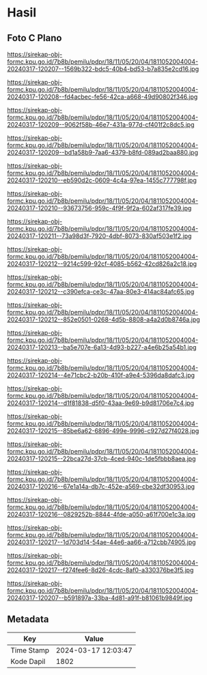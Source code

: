 # Hasil

## Foto C Plano

https://sirekap-obj-formc.kpu.go.id/7b8b/pemilu/pdpr/18/11/05/20/04/1811052004004-20240317-120207--1569b322-bdc5-40b4-bd53-b7a835e2cd16.jpg

https://sirekap-obj-formc.kpu.go.id/7b8b/pemilu/pdpr/18/11/05/20/04/1811052004004-20240317-120208--fd4acbec-fe56-42ca-a668-49d90802f346.jpg

https://sirekap-obj-formc.kpu.go.id/7b8b/pemilu/pdpr/18/11/05/20/04/1811052004004-20240317-120209--9062f58b-46e7-431a-977d-cf401f2c8dc5.jpg

https://sirekap-obj-formc.kpu.go.id/7b8b/pemilu/pdpr/18/11/05/20/04/1811052004004-20240317-120209--bd1a58b9-7aa6-4379-b8fd-089ad2baa880.jpg

https://sirekap-obj-formc.kpu.go.id/7b8b/pemilu/pdpr/18/11/05/20/04/1811052004004-20240317-120210--eb590d2c-0609-4c4a-97ea-1455c777798f.jpg

https://sirekap-obj-formc.kpu.go.id/7b8b/pemilu/pdpr/18/11/05/20/04/1811052004004-20240317-120210--93673756-959c-4f9f-9f2a-602af317fe39.jpg

https://sirekap-obj-formc.kpu.go.id/7b8b/pemilu/pdpr/18/11/05/20/04/1811052004004-20240317-120211--73a98d3f-7920-4dbf-8073-830af503e1f2.jpg

https://sirekap-obj-formc.kpu.go.id/7b8b/pemilu/pdpr/18/11/05/20/04/1811052004004-20240317-120212--9214c599-92cf-4085-b562-42cd826a2c18.jpg

https://sirekap-obj-formc.kpu.go.id/7b8b/pemilu/pdpr/18/11/05/20/04/1811052004004-20240317-120212--c390efca-ce3c-47aa-80e3-414ac84afc65.jpg

https://sirekap-obj-formc.kpu.go.id/7b8b/pemilu/pdpr/18/11/05/20/04/1811052004004-20240317-120212--852e0501-0268-4d5b-8808-a4a2d0b8746a.jpg

https://sirekap-obj-formc.kpu.go.id/7b8b/pemilu/pdpr/18/11/05/20/04/1811052004004-20240317-120213--ba5e707e-6a13-4d93-b227-a4e6b25a54b1.jpg

https://sirekap-obj-formc.kpu.go.id/7b8b/pemilu/pdpr/18/11/05/20/04/1811052004004-20240317-120214--4e71cbc2-b20b-410f-a9e4-5396da8dafc3.jpg

https://sirekap-obj-formc.kpu.go.id/7b8b/pemilu/pdpr/18/11/05/20/04/1811052004004-20240317-120214--d1f81838-d5f0-43aa-9e69-b9d81706e7c4.jpg

https://sirekap-obj-formc.kpu.go.id/7b8b/pemilu/pdpr/18/11/05/20/04/1811052004004-20240317-120215--85be6a62-6896-499e-9996-c927d27f4028.jpg

https://sirekap-obj-formc.kpu.go.id/7b8b/pemilu/pdpr/18/11/05/20/04/1811052004004-20240317-120215--22bca27d-37cb-4ced-940c-1de5fbbb8aea.jpg

https://sirekap-obj-formc.kpu.go.id/7b8b/pemilu/pdpr/18/11/05/20/04/1811052004004-20240317-120216--67e1a14a-db7c-452e-a569-cbe32df30953.jpg

https://sirekap-obj-formc.kpu.go.id/7b8b/pemilu/pdpr/18/11/05/20/04/1811052004004-20240317-120216--0829252b-8844-4fde-a050-a61f700e1c3a.jpg

https://sirekap-obj-formc.kpu.go.id/7b8b/pemilu/pdpr/18/11/05/20/04/1811052004004-20240317-120217--1d703d14-54ae-44e6-aa66-a712cbb74905.jpg

https://sirekap-obj-formc.kpu.go.id/7b8b/pemilu/pdpr/18/11/05/20/04/1811052004004-20240317-120217--f274fee6-8d26-4cdc-8af0-a330376be3f5.jpg

https://sirekap-obj-formc.kpu.go.id/7b8b/pemilu/pdpr/18/11/05/20/04/1811052004004-20240317-120207--b591897a-33ba-4d81-a91f-b81061b9849f.jpg


## Metadata

| Key        | Value               |
| ---------- | ------------------- |
| Time Stamp | 2024-03-17 12:03:47 |
| Kode Dapil | 1802                |



